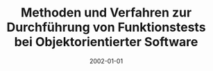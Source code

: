 ---
abstract: ''
authors:
- Thomas Grechenig
- Wolfgang Zuser
- Christian Brem
date: '2002-01-01'
featured: false
publication_types:
- '6'
publishDate: '2002-01-01'
title: Methoden und Verfahren zur Durchführung von Funktionstests bei Objektorientierter
  Software
url_pdf: ''
---